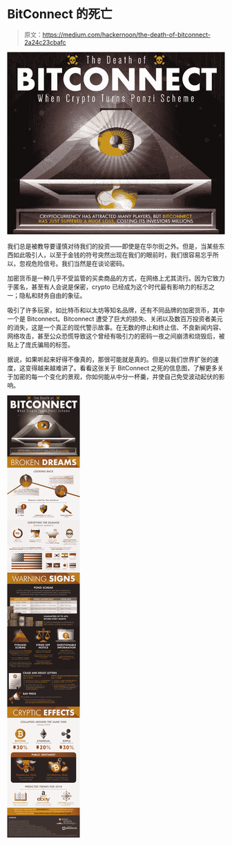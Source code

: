 # BitConnect 的死亡

> 原文：<https://medium.com/hackernoon/the-death-of-bitconnect-2a24c23cbafc>

![](img/e718133788b5667748e386f23c7ab5e9.png)

我们总是被教导要谨慎对待我们的投资——即使是在华尔街之外。但是，当某些东西如此吸引人，以至于金钱的符号突然出现在我们的眼前时，我们很容易忘乎所以，忽视危险信号。我们当然是在谈论密码。

加密货币是一种几乎不受监管的买卖商品的方式，在网络上尤其流行。因为它致力于匿名，甚至有人会说是保密，crypto 已经成为这个时代最有影响力的标志之一；隐私和财务自由的象征。

吸引了许多玩家，如比特币和以太坊等知名品牌，还有不同品牌的加密货币，其中一个是 Bitconnect。Bitconnect 遭受了巨大的损失、关闭以及数百万投资者美元的消失，这是一个真正的现代警示故事。在无数的停止和终止信、不良新闻内容、网络攻击，甚至公众恐慌导致这个曾经有吸引力的密码一夜之间崩溃和烧毁后，被贴上了庞氏骗局的标签。

据说，如果听起来好得不像真的，那很可能就是真的。但是以我们世界扩张的速度，这变得越来越难讲了。看看这张关于 BitConnect 之死的信息图，了解更多关于加密的每一个变化的景观，你如何能从中分一杯羹，并使自己免受波动起伏的影响。

![](img/8ba170e92fd7d88d46d7d6e58edc3bbc.png)